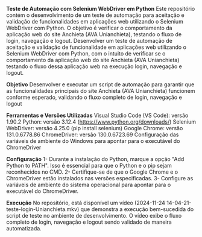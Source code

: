 

**Teste de Automação com Selenium WebDriver em Python**
Este repositório contém o desenvolvimento de um teste de automação para aceitação e validação de funcionalidades em aplicações web utilizando o Selenium WebDriver com Python. O objetivo é verificar o comportamento da aplicação web do site Anchieta (AVA Unianchieta), testando o fluxo de login, navegação e logout.
Desenvolver um teste de automação de aceitação e validação de funcionalidade em aplicações web utilizando o Selenium WebDriver com Python, com o intuito de verificar se o comportamento da aplicação web do site Anchieta (AVA Unianchieta) testando o fluxo dessa aplicação web na execução login, navegação e logout.


**Objetivo**
Desenvolver e executar um script de automação para garantir que as funcionalidades principais do site Anchieta (AVA Unianchieta) funcionem conforme esperado, validando o fluxo completo de login, navegação e logout

**Ferramentas e Versões Utilizadas**
Visual Studio Code (VS Code): versão 1.90.2
Python: versão 3.12.4 (https://www.python.org/downloads/)
Selenium WebDriver: versão 4.25.0 (pip install selenium)
Google Chrome: versão 131.0.6778.86
ChromeDriver: versão 130.0.6723.69
Configuração das variáveis de ambiente do Windows para apontar para o executável do ChromeDriver


**Configuração**
1- Durante a instalação do Python, marque a opção "Add Python to PATH". Isso é essencial para que o Python e o pip sejam reconhecidos no CMD.
2- Certifique-se de que o Google Chrome e o ChromeDriver estão instalados nas versões especificadas.
3- Configure as variáveis de ambiente do sistema operacional para apontar para o executável do ChromeDriver.
 
 
**Execução**
No repositório, está disponível um vídeo (2024-11-24 14-04-21-teste-login-Unianchieta.mkv) que demonstra a execução bem-sucedida do script de teste no ambiente de desenvolvimento. O vídeo exibe o fluxo completo de login, navegação e logout sendo validado de maneira automatizada.

 


 